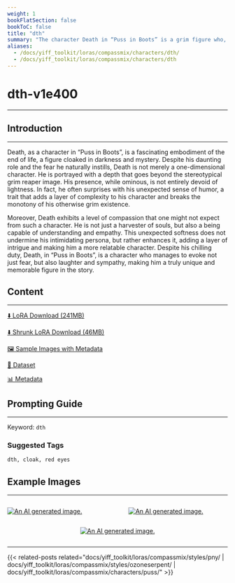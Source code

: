 ```yaml
---
weight: 1
bookFlatSection: false
bookToC: false
title: "dth"
summary: "The character Death in “Puss in Boots” is a grim figure who, despite his menacing appearance and ominous role, displays a surprising sense of humor and unexpected compassion."
aliases:
  - /docs/yiff_toolkit/loras/compassmix/characters/dth/
  - /docs/yiff_toolkit/loras/compassmix/characters/dth
---
```


<!--markdownlint-disable MD025 MD033 -->

# dth-v1e400

---

## Introduction

---

Death, as a character in “Puss in Boots”, is a fascinating embodiment of the end of life, a figure cloaked in darkness and mystery. Despite his daunting role and the fear he naturally instills, Death is not merely a one-dimensional character. He is portrayed with a depth that goes beyond the stereotypical grim reaper image. His presence, while ominous, is not entirely devoid of lightness. In fact, he often surprises with his unexpected sense of humor, a trait that adds a layer of complexity to his character and breaks the monotony of his otherwise grim existence.

Moreover, Death exhibits a level of compassion that one might not expect from such a character. He is not just a harvester of souls, but also a being capable of understanding and empathy. This unexpected softness does not undermine his intimidating persona, but rather enhances it, adding a layer of intrigue and making him a more relatable character. Despite his chilling duty, Death, in “Puss in Boots”, is a character who manages to evoke not just fear, but also laughter and sympathy, making him a truly unique and memorable figure in the story.

## Content

---

[⬇️ LoRA Download (241MB)](https://huggingface.co/rakki194/yt/resolve/main/compass_loras/dth-v1e400/dth-v1e400.safetensors?download=true)

[⬇️ Shrunk LoRA Download (46MB)](https://huggingface.co/rakki194/yt/resolve/main/compass_loras/dth-v1e400/dth-v1e400_frockpt1_th-3.55.safetensors?download=true)

[🖼️ Sample Images with Metadata](https://huggingface.co/k4d3/yiff_toolkit/tree/main/static/dth-compass)

[📐 Dataset](https://huggingface.co/datasets/k4d3/furry/tree/main/dth)

[📊 Metadata](https://huggingface.co/k4d3/yiff_toolkit/raw/main/compass_loras/dth-v1e400/dth-v1e400.json)

## Prompting Guide

---

Keyword: `dth`

### Suggested Tags

```md
dth, cloak, red eyes
```

## Example Images

---
<!-- ⚠️ TODO: Small versions! -->

<div style="display: flex; justify-content: space-between;">
  
  <div style="display: flex; justify-content: space-between; width: 45%;">

[![An AI generated image.](https://huggingface.co/rakki194/yt/resolve/main/static/dth-compass/00000169-07091531.png?download=true)](https://huggingface.co/rakki194/yt/resolve/main/static/dth-compass/00000169-07091531.png?download=true)

  </div>
  <div style="display: flex; justify-content: space-between; width: 45%;">

[![An AI generated image.](https://huggingface.co/rakki194/yt/resolve/main/static/dth-compass/00000167-07091523.png?download=true)](https://huggingface.co/rakki194/yt/resolve/main/static/dth-compass/00000167-07091523.png?download=true)

  </div>
</div>
<div style="display: flex; justify-content: center;">

[![An AI generated image.](https://huggingface.co/rakki194/yt/resolve/main/static/dth-compass/00000168-07091524.png?download=true)](https://huggingface.co/rakki194/yt/resolve/main/static/dth-compass/00000168-07091524.png?download=true)

</div>

---

<!--
HUGO_SEARCH_EXCLUDE_START
-->
{{< related-posts related="docs/yiff_toolkit/loras/compassmix/styles/pny/ | docs/yiff_toolkit/loras/compassmix/styles/ozoneserpent/ | docs/yiff_toolkit/loras/compassmix/characters/puss/" >}}
<!--
HUGO_SEARCH_EXCLUDE_END
-->
